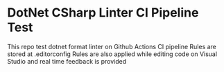 # DotNet CSharp Linter CI Pipeline Test
This repo test dotnet format linter on Github Actions CI pipeline
Rules are stored at .editorconfig 
Rules are also applied while editing code on Visual Studio and real time feedback is provided

